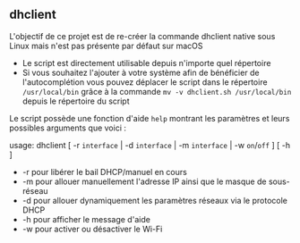 ## dhclient

L'objectif de ce projet est de re-créer la commande dhclient native sous Linux mais n'est pas présente par défaut sur macOS

- Le script est directement utilisable depuis n'importe quel répertoire
- Si vous souhaitez l'ajouter à votre système afin de bénéficier de l'autocomplétion vous pouvez déplacer le script dans le répertoire `/usr/local/bin` grâce à la commande `mv -v dhclient.sh /usr/local/bin` depuis le répertoire du script

Le script possède une fonction d'aide `help` montrant les paramètres et leurs possibles arguments que voici :

usage: dhclient [ -r `interface` | -d `interface` | -m `interface` | -w `on`/`off` ] [ -h ]
- -r pour libérer le bail DHCP/manuel en cours
- -m pour allouer manuellement l'adresse IP ainsi que le masque de sous-réseau
- -d pour allouer dynamiquement les paramètres réseaux via le protocole DHCP
- -h pour afficher le message d'aide
- -w pour activer ou désactiver le Wi-Fi
